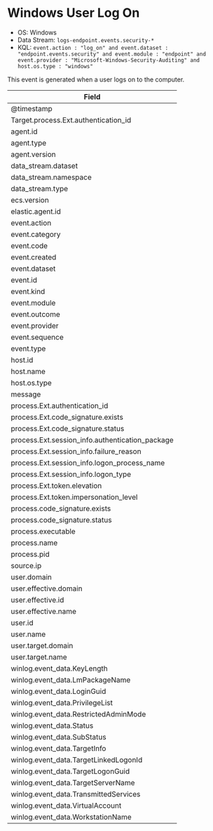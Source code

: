 # Windows User Log On

- OS: Windows
- Data Stream: `logs-endpoint.events.security-*`
- KQL: `event.action : "log_on" and event.dataset : "endpoint.events.security" and event.module : "endpoint" and event.provider : "Microsoft-Windows-Security-Auditing" and host.os.type : "windows"`

This event is generated when a user logs on to the computer.

| Field |
|---|
| @timestamp |
| Target.process.Ext.authentication_id |
| agent.id |
| agent.type |
| agent.version |
| data_stream.dataset |
| data_stream.namespace |
| data_stream.type |
| ecs.version |
| elastic.agent.id |
| event.action |
| event.category |
| event.code |
| event.created |
| event.dataset |
| event.id |
| event.kind |
| event.module |
| event.outcome |
| event.provider |
| event.sequence |
| event.type |
| host.id |
| host.name |
| host.os.type |
| message |
| process.Ext.authentication_id |
| process.Ext.code_signature.exists |
| process.Ext.code_signature.status |
| process.Ext.session_info.authentication_package |
| process.Ext.session_info.failure_reason |
| process.Ext.session_info.logon_process_name |
| process.Ext.session_info.logon_type |
| process.Ext.token.elevation |
| process.Ext.token.impersonation_level |
| process.code_signature.exists |
| process.code_signature.status |
| process.executable |
| process.name |
| process.pid |
| source.ip |
| user.domain |
| user.effective.domain |
| user.effective.id |
| user.effective.name |
| user.id |
| user.name |
| user.target.domain |
| user.target.name |
| winlog.event_data.KeyLength |
| winlog.event_data.LmPackageName |
| winlog.event_data.LoginGuid |
| winlog.event_data.PrivilegeList |
| winlog.event_data.RestrictedAdminMode |
| winlog.event_data.Status |
| winlog.event_data.SubStatus |
| winlog.event_data.TargetInfo |
| winlog.event_data.TargetLinkedLogonId |
| winlog.event_data.TargetLogonGuid |
| winlog.event_data.TargetServerName |
| winlog.event_data.TransmittedServices |
| winlog.event_data.VirtualAccount |
| winlog.event_data.WorkstationName |

